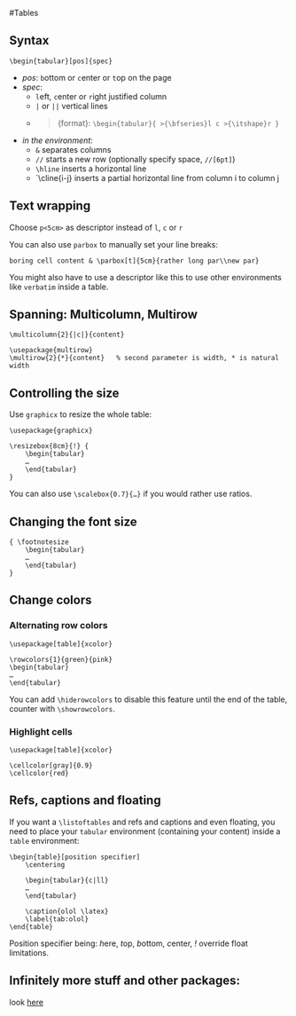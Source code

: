 #Tables

## Syntax

    \begin{tabular}[pos]{spec}

* *pos*: `b`ottom or `c`enter or `t`op on the page
* *spec*: 
    * `l`eft, `c`enter or `r`ight justified column
    * `|` or `||` vertical lines
    * >{format}: `\begin{tabular}{ >{\bfseries}l c >{\itshape}r }`
* *in the environment*:
    * `&` separates columns
    * `//` starts a new row (optionally specify space, `//[6pt]`)
    * `\hline` inserts a horizontal line
    * `\cline{i-j} inserts a partial horizontal line from column i to column j

## Text wrapping

Choose `p<5cm>` as descriptor instead of `l`, `c` or `r`

You can also use `parbox` to manually set your line breaks:

    boring cell content & \parbox[t]{5cm}{rather long par\\new par}

You might also have to use a descriptor like this to use other environments like `verbatim` inside a table.

## Spanning: Multicolumn, Multirow

    \multicolumn{2}{|c|}{content}

    \usepackage{multirow}
    \multirow{2}{*}{content}   % second parameter is width, * is natural width

## Controlling the size
Use `graphicx` to resize the whole table:

    \usepackage{graphicx}

    \resizebox{8cm}{!} {
        \begin{tabular}
        …
        \end{tabular}
    }

You can also use `\scalebox{0.7}{…}` if you would rather use ratios.

## Changing the font size

    { \footnotesize
        \begin{tabular}
        …
        \end{tabular}
    }

## Change colors
### Alternating row colors

    \usepackage[table]{xcolor}

    \rowcolors{1}{green}{pink}
    \begin{tabular}
    …
    \end{tabular}

You can add `\hiderowcolors` to disable this feature until the end of the table, counter with `\showrowcolors`.

### Highlight cells

    \usepackage[table]{xcolor}

    \cellcolor[gray]{0.9}
    \cellcolor{red}

## Refs, captions and floating

If you want a `\listoftables` and refs and captions and even floating, you need to place your `tabular` environment (containing your content) inside a `table` environment:

    \begin{table}[position specifier]
        \centering

        \begin{tabular}{c|ll}
        …
        \end{tabular}

        \caption{olol \latex}
        \label{tab:olol}
    \end{table}

Position specifier being: *h*ere, *t*op, *b*ottom, *c*enter, *!* override float limitations.

## Infinitely more stuff and other packages:

look [here](https://en.wikibooks.org/wiki/LaTeX/Tables)


